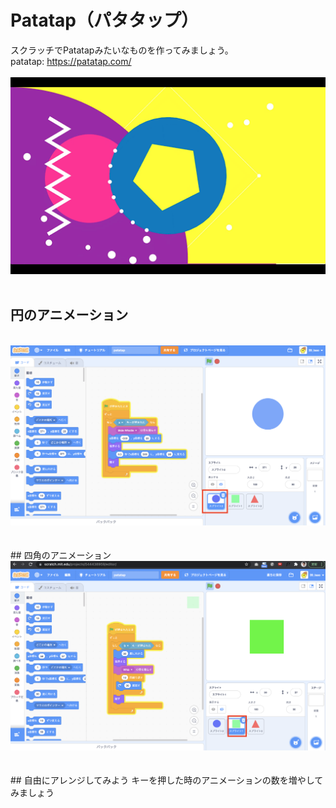 # Patatap（パタタップ）

スクラッチでPatatapみたいなものを作ってみましょう。<br>
patatap: https://patatap.com/<br><br>
<img src="img/image.png" width="700px"><br><br>

## 円のアニメーション
<br>
<img src="img/circle.png" width="700px"><br><br>

<br>
## 四角のアニメーション
<br>
<img src="img/rect.png" width="700px"><br><br>

<br>
## 自由にアレンジしてみよう
キーを押した時のアニメーションの数を増やしてみましょう<br>

